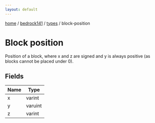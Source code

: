 ```yaml
---
layout: default
---
```


[home](/)  /  [bedrock141](/protocol/bedrock141)  /  [types](/protocol/bedrock141/types)  /  block-position

# Block position

Position of a block, where x and z are signed and y is always positive (as blocks cannot be placed under 0).

## Fields

Name | Type
---|---
x | varint
y | varuint
z | varint

